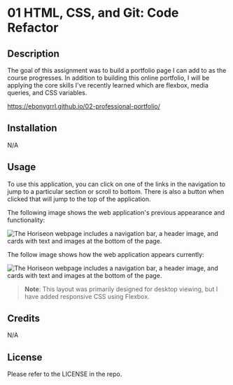 # 01 HTML, CSS, and Git: Code Refactor

## Description

The goal of this assignment was to build a portfolio page I can add to as the course progresses. In addition to building this online portfolio, I will be applying the core skills I've recently learned which are flexbox, media queries, and CSS variables.

https://ebonygrrl.github.io/02-professional-portfolio/

## Installation

N/A

## Usage

To use this application, you can click on one of the links in the navigation to jump to a particular section or scroll to bottom. There is also a button when clicked that will jump to the top of the application.

The following image shows the web application's previous appearance and functionality:

![The Horiseon webpage includes a navigation bar, a header image, and cards with text and images at the bottom of the page.](./assets/01-html-css-git-homework-demo.png)

The follow image shows how the web application appears currently:

![The Horiseon webpage includes a navigation bar, a header image, and cards with text and images at the bottom of the page.](./assets/01-html-css-git-homework-after.jpg)

> **Note**: This layout was primarily designed for desktop viewing, but I have added responsive CSS using Flexbox.

## Credits

N/A

## License

Please refer to the LICENSE in the repo.
